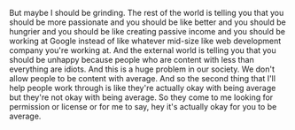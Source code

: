  But maybe I should be grinding. The rest of the world is telling you that you should be more passionate and you should be like better and you should be hungrier and you should be like creating passive income and you should be working at Google instead of like whatever mid-size like web development company you're working at. And the external world is telling you that you should be unhappy because people who are content with less than everything are idiots. And this is a huge problem in our society. We don't allow people to be content with average. And so the second thing that I'll help people work through is like they're actually okay with being average but they're not okay with being average. So they come to me looking for permission or license or for me to say, hey it's actually okay for you to be average.